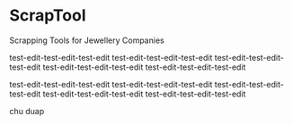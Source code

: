 # ScrapTool
Scrapping Tools for Jewellery Companies

test-edit-test-edit-test-edit
test-edit-test-edit-test-edit
test-edit-test-edit-test-edit
test-edit-test-edit-test-edit
test-edit-test-edit-test-edit

test-edit-test-edit-test-edit
test-edit-test-edit-test-edit
test-edit-test-edit-test-edit
test-edit-test-edit-test-edit
test-edit-test-edit-test-edit

chu duap
